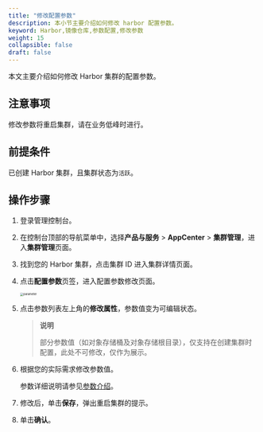 ```yaml
---
title: "修改配置参数"
description: 本小节主要介绍如何修改 harbor 配置参数。 
keyword: Harbor,镜像仓库,参数配置,修改参数
weight: 15
collapsible: false
draft: false
---
```


本文主要介绍如何修改 Harbor 集群的配置参数。

## 注意事项

修改参数将重启集群，请在业务低峰时进行。

## 前提条件

已创建 Harbor 集群，且集群状态为`活跃`。

## 操作步骤

1. 登录管理控制台。

2. 在控制台顶部的导航菜单中，选择**产品与服务** > **AppCenter** > **集群管理**，进入**集群管理**页面。

3. 找到您的 Harbor 集群，点击集群 ID 进入集群详情页面。

4. 点击**配置参数**页签，进入配置参数修改页面。

   <img src="/container/harbor/_images/man05_custom-parameter.png" alt="parameter" style="zoom:40%;" />

5. 点击参数列表左上角的**修改属性**，参数值变为可编辑状态。

   > **说明**
   >
   > 部分参数值（如对象存储桶及对象存储根目录），仅支持在创建集群时配置，此处不可修改，仅作为展示。

6. 根据您的实际需求修改参数值。

   参数详细说明请参见[参数介绍](../para_info/)。

7. 修改后，单击**保存**，弹出重启集群的提示。

8. 单击**确认**。



